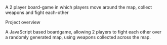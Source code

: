 A 2 player board-game in which players move around the map, collect weapons and fight each-other

Project overview

A JavaScript based boardgame, allowing 2 players to fight each other over a randomly generated map, using weapons 
collected across the map.
